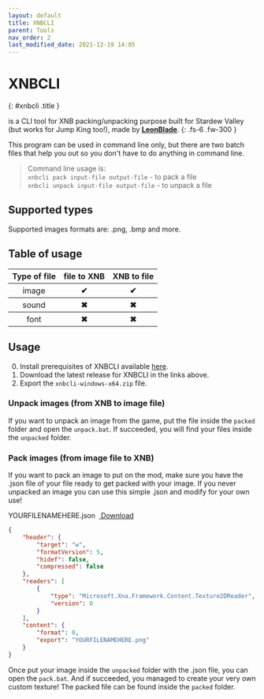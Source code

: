 ```yaml
---
layout: default
title: XNBCLI
parent: Tools
nav_order: 2
last_modified_date: 2021-12-19 14:05
---
```


# XNBCLI <a target="_blank" title="Download tool" href="https://github.com/LeonBlade/XNBCLI/releases/latest"><ion-icon name="download"></ion-icon></a><a title="Go to repository" target="_blank" href="https://github.com/LeonBlade/XNBCLI"><ion-icon name="logo-github"></ion-icon></a>
{: #xnbcli .title }

is a CLI tool for XNB packing/unpacking purpose built for Stardew Valley (but works for Jump King too!), made by [**LeonBlade**](https://github.com/LeonBlade).
{: .fs-6 .fw-300 }

This program can be used in command line only, but there are two batch files that help you out so you don't have to do anything in command line.<!-- more -->

> Command line usage is:
    <br>`xnbcli pack input-file output-file` - to pack a file
    <br>`xnbcli unpack input-file output-file` - to unpack a file

## Supported types
Supported images formats are: .png, .bmp and more.

## Table of usage
<table>
    <thead>
        <tr>
            <th>Type of file</th>
            <th>file to XNB</th>
            <th>XNB to file</th>
        </tr>
    </thead>
    <tbody>
        <tr>
            <th style="font-weight: normal;">image</th>
            <th class="label-green">✔</th>
            <th class="label-green">✔</th>
        </tr>
        <tr>
            <th style="font-weight: normal;">sound</th>
            <th class="label-red">✖</th>
            <th class="label-red">✖</th>
        </tr>
        <tr>
            <th style="font-weight: normal;">font</th>
            <th class="label-red">✖</th>
            <th class="label-red">✖</th>
        </tr>
    </tbody>
</table>

## Usage 
0. Install prerequisites of XNBCLI available [here](https://github.com/LeonBlade/xnbcli/blob/master/README.md).
1. Download the latest release for XNBCLI in the links above.
2. Export the `xnbcli-windows-x64.zip` file.

### Unpack images (from XNB to image file)
If you want to unpack an image from the game, put the file inside the `packed` folder and open the `unpack.bat`. If succeeded, you will find your files inside the `unpacked` folder.

### Pack images (from image file to XNB)
If you want to pack an image to put on the mod, make sure you have the .json file of your file ready to get packed with your image. If you never unpacked an image you can use this simple .json and modify for your own use! 

<span>YOURFILENAMEHERE.json&nbsp;&nbsp;<a class="button transparent small" href="https://raw.githubusercontent.com/JumpKingPlus/JumpKingPlus.github.io/www/workshop/files/YOURFILENAMEHERE.json"><ion-icon name="code-download"></ion-icon> Download</a></span>
```json
{
    "header": {
        "target": "w",
        "formatVersion": 5,
        "hidef": false,
        "compressed": false
    },
    "readers": [
        {
            "type": "Microsoft.Xna.Framework.Content.Texture2DReader",
            "version": 0
        }
    ],
    "content": {
        "format": 0,
        "export": "YOURFILENAMEHERE.png"
    }
}
```

Once put your image inside the `unpacked` folder with the .json file, you can open the `pack.bat`. And if succeeded, you managed to create your very own custom texture! The packed file can be found inside the `packed` folder.